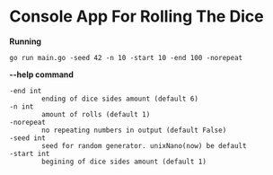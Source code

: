 # **Console App For Rolling The Dice**

**Running**
```
go run main.go -seed 42 -n 10 -start 10 -end 100 -norepeat
```

**--help command**
```
-end int
        ending of dice sides amount (default 6)
-n int
        amount of rolls (default 1)
-norepeat
        no repeating numbers in output (default False)
-seed int
        seed for random generator. unixNano(now) be default
-start int
        begining of dice sides amount (default 1)
```

